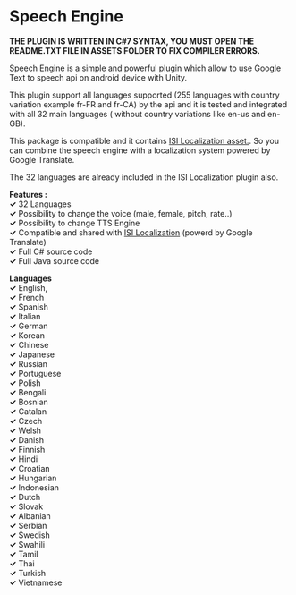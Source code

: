 # Speech Engine

**THE PLUGIN IS WRITTEN IN C#7 SYNTAX, YOU MUST OPEN THE README.TXT FILE IN ASSETS FOLDER TO FIX COMPILER ERRORS.**  

Speech Engine is a simple and powerful plugin which allow to use Google Text to speech api on android device with Unity.  

This plugin support all languages supported (255 languages with country variation example fr-FR and fr-CA) by the api and it is tested and integrated with all 32 main languages ( without country variations like en-us and en-GB).  

This package is compatible and it contains [ISI Localization asset.](http://u3d.as/s7c). So you can combine the speech engine with a localization system powered by Google Translate.  

The 32 languages are already included in the ISI Localization plugin also.  

**Features :**  
**✓** 32 Languages  
**✓** Possibility to change the voice (male, female, pitch, rate..)  
**✓** Possibility to change TTS Engine  
**✓** Compatible and shared with [ISI Localization](http://u3d.as/s7c) (powerd by Google Translate)  
**✓** Full C# source code  
**✓** Full Java source code  

**Languages**  
**✓** English,  
**✓** French  
**✓** Spanish  
**✓** Italian  
**✓** German  
**✓** Korean  
**✓** Chinese  
**✓** Japanese  
**✓** Russian  
**✓** Portuguese  
**✓** Polish  
**✓** Bengali  
**✓** Bosnian  
**✓** Catalan  
**✓** Czech  
**✓** Welsh  
**✓** Danish  
**✓** Finnish  
**✓** Hindi  
**✓** Croatian  
**✓** Hungarian  
**✓** Indonesian  
**✓** Dutch  
**✓** Slovak  
**✓** Albanian  
**✓** Serbian  
**✓** Swedish  
**✓** Swahili  
**✓** Tamil  
**✓** Thai  
**✓** Turkish  
**✓** Vietnamese  

